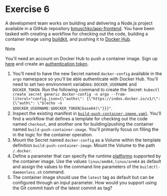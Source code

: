 # Exercise 6

A development team works on building and delivering a Node.js project available in a GitHub repository [bmuschko/app-frontend](https://github.com/bmuschko/app-frontend). You have been tasked with creating a workflow for checking out the code, building a container image using [buildkit](https://docs.docker.com/build/buildkit/), and pushing it to [Docker Hub](https://hub.docker.com/).

> [!NOTE]
> You'll need an account on Docker Hub to push a container image. Sign up [here](https://hub.docker.com/signup) and create an [authentication token](https://docs.docker.com/security/for-developers/access-tokens/).

1. You'll need to have the new Secret named `docker-config` available in the `argo` namespace so you'll be able authenticate with Docker Hub. You'll need to set two environment variables: `DOCKER_USERNAME` and `DOCKER_TOKEN`. Run the following command to create the Secret: `kubectl create secret generic docker-config -n argo --from-literal="config.json={\"auths\": {\"https://index.docker.io/v1/\": {\"auth\": \"$(echo -n $DOCKER_USERNAME:$DOCKER_TOKEN|base64)\"}}}"`.
2. Inspect the existing manifest in [`build-push-container-image.yaml`](./build-push-container-image.yaml). You'll find a workflow that defines a template for checking out the code named `checkout`, and another one for building/pushing the container named `build-push-container-image`. You'll primarily focus on filling the in the logic for the container operation.
3. Mount the Secret named `docker-config` as a Volume within the template definition `build-push-container-image`. Mount the Volume to the path `/.docker`.
4. Define a parameter that can specify the runtime [platforms](https://github.com/moby/buildkit/blob/master/docs/multi-platform.md) supported by the container image. Use the values `linux/amd64,linux/arm64` as default and assign the values to the command line parameters of the `buildctl-daemonless.sh` command.
5. The container image should use the `latest` tag as default but can be configured through an input parameter. How would you support using the Git commit hash of the latest commit as tag?